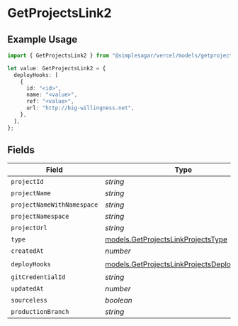 # GetProjectsLink2

## Example Usage

```typescript
import { GetProjectsLink2 } from "@simplesagar/vercel/models/getprojectsop.js";

let value: GetProjectsLink2 = {
  deployHooks: [
    {
      id: "<id>",
      name: "<value>",
      ref: "<value>",
      url: "http://big-willingness.net",
    },
  ],
};
```

## Fields

| Field                                                                                          | Type                                                                                           | Required                                                                                       | Description                                                                                    |
| ---------------------------------------------------------------------------------------------- | ---------------------------------------------------------------------------------------------- | ---------------------------------------------------------------------------------------------- | ---------------------------------------------------------------------------------------------- |
| `projectId`                                                                                    | *string*                                                                                       | :heavy_minus_sign:                                                                             | N/A                                                                                            |
| `projectName`                                                                                  | *string*                                                                                       | :heavy_minus_sign:                                                                             | N/A                                                                                            |
| `projectNameWithNamespace`                                                                     | *string*                                                                                       | :heavy_minus_sign:                                                                             | N/A                                                                                            |
| `projectNamespace`                                                                             | *string*                                                                                       | :heavy_minus_sign:                                                                             | N/A                                                                                            |
| `projectUrl`                                                                                   | *string*                                                                                       | :heavy_minus_sign:                                                                             | N/A                                                                                            |
| `type`                                                                                         | [models.GetProjectsLinkProjectsType](../models/getprojectslinkprojectstype.md)                 | :heavy_minus_sign:                                                                             | N/A                                                                                            |
| `createdAt`                                                                                    | *number*                                                                                       | :heavy_minus_sign:                                                                             | N/A                                                                                            |
| `deployHooks`                                                                                  | [models.GetProjectsLinkProjectsDeployHooks](../models/getprojectslinkprojectsdeployhooks.md)[] | :heavy_check_mark:                                                                             | N/A                                                                                            |
| `gitCredentialId`                                                                              | *string*                                                                                       | :heavy_minus_sign:                                                                             | N/A                                                                                            |
| `updatedAt`                                                                                    | *number*                                                                                       | :heavy_minus_sign:                                                                             | N/A                                                                                            |
| `sourceless`                                                                                   | *boolean*                                                                                      | :heavy_minus_sign:                                                                             | N/A                                                                                            |
| `productionBranch`                                                                             | *string*                                                                                       | :heavy_minus_sign:                                                                             | N/A                                                                                            |